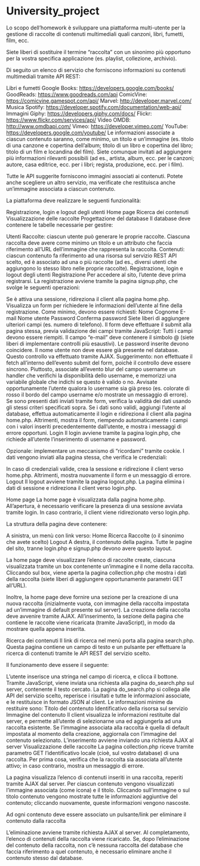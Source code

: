 # University_project
Lo scopo dell’homework è sviluppare una piattaforma multi-utente per la gestione di raccolte di contenuti multimediali quali canzoni, libri, fumetti, film, ecc.

Siete liberi di sostituire il termine “raccolta” con un sinonimo più opportuno per la vostra specifica applicazione (es. playlist, collezione, archivio).

Di seguito un elenco di servizio che forniscono informazioni su contenuti multimediali tramite API REST:

Libri e fumetti
Google Books: https://developers.google.com/books/
GoodReads: https://www.goodreads.com/api
ComicVine: https://comicvine.gamespot.com/api/
Marvel: http://developer.marvel.com/
Musica
Spotify: https://developer.spotify.com/documentation/web-api/
Immagini
Giphy: https://developers.giphy.com/docs/
Flickr: https://www.flickr.com/services/api/
Video
OMDB: http://www.omdbapi.com/
Vimeo: https://developer.vimeo.com/
YouTube: https://developers.google.com/youtube/
Le informazioni associate a ciascun contenuto saranno, come minimo, un titolo e un’immagine (es. titolo di una canzone e copertina dell’album; titolo di un libro e copertina del libro; titolo di un film e locandina del film). Siete comunque invitati ad aggiungere più informazioni rilevanti possibili (ad es., artista, album, ecc. per le canzoni; autore, casa editrice, ecc. per i libri; regista, produzione, ecc. per i film).

Tutte le API suggerite forniscono immagini associati ai contenuti. Potete anche scegliere un altro servizio, ma verificate che restituisca anche un’immagine associata a ciascun contenuto.

La piattaforma deve realizzare le seguenti funzionalità:

Registrazione, login e logout degli utenti
Home page
Ricerca dei contenuti
Visualizzazione delle raccolte
Progettazione del database
Il database deve contenere le tabelle necessarie per gestire:

Utenti
Raccolte: ciascun utente può generare le proprie raccolte. Ciascuna raccolta deve avere come minimo un titolo e un attributo che faccia riferimento all’URL dell’immagine che rappresenta la raccolta.
Contenuti: ciascun contenuto fa riferimento ad una risorsa sul servizio REST API scelto, ed è associato ad una o più raccolte (ad es., diversi utenti che aggiungono lo stesso libro nelle proprie raccolte).
Registrazione, login e logout degli utenti
Registrazione
Per accedere al sito, l’utente deve prima registrarsi. La registrazione avviene tramite la pagina signup.php, che svolge le seguenti operazioni:

Se è attiva una sessione, ridireziona il client alla pagina home.php.
Visualizza un form per richiedere le informazioni dell’utente al fine della registrazione.
Come minimo, devono essere richiesti:
Nome
Cognome
E-mail
Nome utente
Password
Conferma password
Siete liberi di aggiungere ulteriori campi (es. numero di telefono).
Il form deve effettuare il submit alla pagina stessa, previa validazione dei campi tramite JavaScript:
Tutti i campi devono essere riempiti.
Il campo “e-mail” deve contenere il simbolo @ (siete liberi di implementare controlli più esaustivi).
Le password inserite devono coincidere.
Il nome utente non deve essere già presente nel database.
Questo controllo va effettuato tramite AJAX.
Suggerimento: non effettuate il fetch all’interno dell’evento submit del form, poichè il controllo deve essere sincrono. Piuttosto, associate all’evento blur del campo username un handler che verifichi la disponibilità dello username, e memorizzi una variabile globale che indichi se questo è valido o no. Avvisate opportunamente l’utente qualora lo username sia già preso (es. colorate di rosso il bordo del campo username e/o mostrate un messaggio di errore).
Se sono presenti dati inviati tramite form, verifica la validità dei dati usando gli stessi criteri specificati sopra.
Se i dati sono validi, aggiungi l’utente al database, effettua automaticamente il login e ridireziona il client alla pagina home.php.
Altrimenti, mostra il form, riempendo automaticamente i campi con i valori inseriti precedentemente dall’utente, e mostra i messaggi di errore opportuni.
Login
Il login avviene tramite la pagina login.php, che richiede all’utente l’inserimento di username e password.

Opzionale: implementare un meccanismo di “ricordami” tramite cookie.
I dati vengono inviati alla pagina stessa, che verifica le credenziali:

In caso di credenziali valide, crea la sessione e ridirezione il client verso home.php.
Altrimenti, mostra nuovamente il form e un messaggio di errore.
Logout
Il logout avviene tramite la pagina logout.php. La pagina elimina i dati di sessione e ridireziona il client verso login.php.

Home page
La home page è visualizzata dalla pagina home.php. All’apertura, è necessario verificare la presenza di una sessione avviata tramite login. In caso contrario, il client viene ridirezionato verso login.php.

La struttura della pagina deve contenere:

A sinistra, un menù con link verso:
Home
Ricerca
Raccolte (o il sinonimo che avete scelto)
Logout
A destra, il contenuto della pagina.
Tutte le pagine del sito, tranne login.php e signup.php devono avere questo layout.

La home page deve visualizzare l’elenco di raccolte create, ciascuna visualizzata tramite un box contenente un’immagine e il nome della raccolta. Cliccando sul box, viene aperta la pagina collection.php che mostra i dati della raccolta (siete liberi di aggiungere opportunamente parametri GET all’URL).

Inoltre, la home page deve fornire una sezione per la creazione di una nuova raccolta (inizialmente vuota, con immagine della raccolta impostata ad un’immagine di default presente sul server). La creazione della raccolta deve avvenire tramite AJAX. All’inserimento, la sezione della pagina che contiene le raccolte viene ricaricata (tramite JavaScript), in modo da mostrare quella appena inserita.

Ricerca dei contenuti
Il link di ricerca nel menù porta alla pagina search.php. Questa pagina contiene un campo di testo e un pulsante per effettuare la ricerca di contenuti tramite le API REST del servizio scelto.

Il funzionamento deve essere il seguente:

L’utente inserisce una stringa nel campo di ricerca, e clicca il bottone.
Tramite JavaScript, viene inviata una richiesta alla pagina do_search.php sul server, contenente il testo cercato.
La pagina do_search.php si collega alle API del servizio scelto, reperisce i risultati e tutte le informazioni associate, e le restituisce in formato JSON al client. Le informazioni minime da restituire sono:
Titolo del contenuto
Identificativo della risorsa sul servizio
Immagine del contenuto
Il client visualizza le informazioni restituite dal server, e permette all’utente di selezionarne una ed aggiungerla ad una raccolta esistente.
Se l’immagine associata alla raccolta è quella di default impostata al momento della creazione, aggiornala con l’immagine del contenuto selezionato.
L’inserimento avviene inviando una richiesta AJAX al server
Visualizzazione delle raccolte
La pagina collection.php riceve tramite parametro GET l’identificativo locale (cioè, sul vostro database) di una raccolta. Per prima cosa, verifica che la raccolta sia associata all’utente attivo; in caso contrario, mostra un messaggio di errore.

La pagina visualizza l’elenco di contenuti inseriti in una raccolta, reperiti tramite AJAX dal server. Per ciascun contenuto vengono visualizzati l’immagine associata (come icona) e il titolo. Cliccando sull’immagine o sul titolo contenuto vengono mostrate tutte le informazioni aggiuntive del contenuto; cliccando nuovamente, queste informazioni vengono nascoste.

Ad ogni contenuto deve essere associato un pulsante/link per eliminare il contenuto dalla raccolta

L’eliminazione avviene tramite richiesta AJAX al server. Al completamento, l’elenco di contenuti della raccolta viene ricaricato.
Se, dopo l’eliminazione del contenuto della raccolta, non c’è nessuna raccolta del database che faccia riferimento a quel contenuto, è necessario eliminare anche il contenuto stesso dal database.
